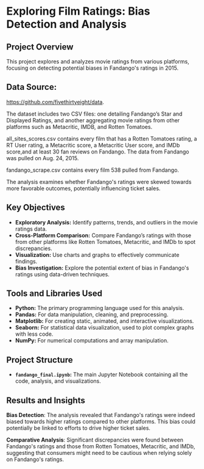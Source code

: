 # Exploring Film Ratings: Bias Detection and Analysis

## Project Overview

This project explores and analyzes movie ratings from various platforms, focusing on detecting potential biases in Fandango's ratings in 2015.
 
## Data Source:

https://github.com/fivethirtyeight/data.

The dataset includes two CSV files: one detailing Fandango’s Star and Displayed Ratings, and another aggregating movie ratings from other platforms such as Metacritic, IMDB, and Rotten Tomatoes.

all_sites_scores.csv contains every film that has a Rotten Tomatoes rating, a RT User rating, a Metacritic score, a Metacritic User score, and IMDb score,and at least 30 fan reviews on Fandango. 
The data from Fandango was pulled on Aug. 24, 2015.

fandango_scrape.csv contains every film 538 pulled from Fandango.

The analysis examines whether Fandango's ratings were skewed towards more favorable outcomes, potentially influencing ticket sales.

## Key Objectives

- **Exploratory Analysis:** Identify patterns, trends, and outliers in the movie ratings data.
- **Cross-Platform Comparison:** Compare Fandango’s ratings with those from other platforms like Rotten Tomatoes, Metacritic, and IMDb to spot discrepancies.
- **Visualization:** Use charts and graphs to effectively communicate findings.
- **Bias Investigation:** Explore the potential extent of bias in Fandango's ratings using data-driven techniques.

## Tools and Libraries Used

- **Python:** The primary programming language used for this analysis.
- **Pandas:** For data manipulation, cleaning, and preprocessing.
- **Matplotlib:** For creating static, animated, and interactive visualizations.
- **Seaborn:** For statistical data visualization, used to plot complex graphs with less code.
- **NumPy:** For numerical computations and array manipulation.

## Project Structure

- **`fandango_final.ipynb`:** The main Jupyter Notebook containing all the code, analysis, and visualizations.

## Results and Insights

**Bias Detection**: The analysis revealed that Fandango's ratings were indeed biased towards higher ratings compared to other platforms. This bias could potentially be linked to efforts to drive higher ticket sales.

**Comparative Analysis**: Significant discrepancies were found between Fandango's ratings and those from Rotten Tomatoes, Metacritic, and IMDb, suggesting that consumers might need to be cautious when relying solely on Fandango's ratings.
